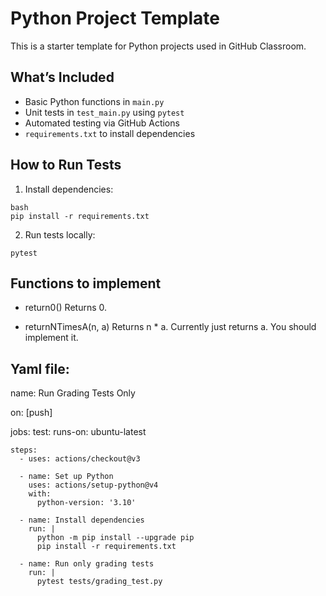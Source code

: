 # Python Project Template

This is a starter template for Python projects used in GitHub Classroom.

## What’s Included

- Basic Python functions in `main.py`
- Unit tests in `test_main.py` using `pytest`
- Automated testing via GitHub Actions
- `requirements.txt` to install dependencies

## How to Run Tests

1. Install dependencies:

```
bash
pip install -r requirements.txt
```

2. Run tests locally:
```
pytest
```

## Functions to implement
- return0()
Returns 0.

- returnNTimesA(n, a)
Returns n * a. Currently just returns a. You should implement it.

## Yaml file:
name: Run Grading Tests Only

on: [push]

jobs:
  test:
    runs-on: ubuntu-latest

    steps:
      - uses: actions/checkout@v3

      - name: Set up Python
        uses: actions/setup-python@v4
        with:
          python-version: '3.10'

      - name: Install dependencies
        run: |
          python -m pip install --upgrade pip
          pip install -r requirements.txt

      - name: Run only grading tests
        run: |
          pytest tests/grading_test.py

